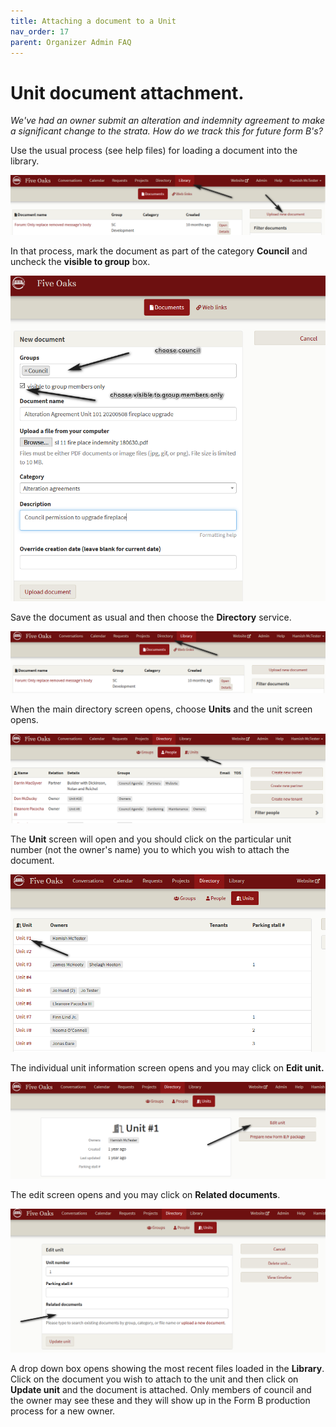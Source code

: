 ```yaml
---
title: Attaching a document to a Unit
nav_order: 17
parent: Organizer Admin FAQ
---
```


# Unit document attachment.  

*We've had an owner submit an alteration and indemnity agreement to make a significant change to the strata.  How do we track this for future form B's?*

Use the usual process (see help files) for loading a document into the library.  

![go library](unitdocs/golib.png)

In that process, mark the document as part of the category **Council** and uncheck the **visible to group** box.

![set up](unitdocs/setupdoc.png)

Save the document as usual and then choose the **Directory** service.

![go directory](unitdocs/godir.png)

When the main directory screen opens, choose **Units** and the unit screen opens.

![go unit](unitdocs/gounit.png)

The **Unit** screen will open and you should click on the particular unit number (not the owner's name) you to which you wish to attach the document.

![choose unit](unitdocs/unitno.png)

The individual unit information screen opens and you may click on **Edit unit.**

![edit unit](unitdocs/editunit.png)

The edit screen opens and you may click on **Related documents**.   

![related docs](unitdocs/reldocs.png)

A drop down box opens showing the most recent files loaded in the **Library**.  Click on the document you wish to attach to the unit and then click on **Update unit** and the document is attached.  Only members of council and the owner may see these and they will show up in the Form B production process for a new owner.

 
